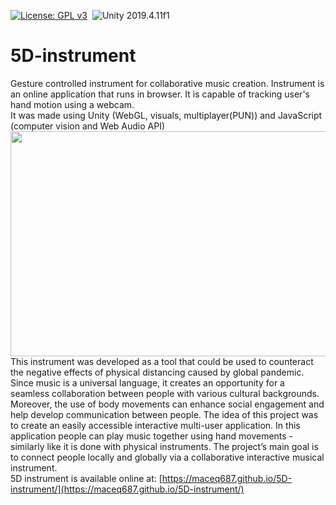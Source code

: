 [![License: GPL v3](https://img.shields.io/badge/License-GPLv3-blue.svg)](https://www.gnu.org/licenses/gpl-3.0)&nbsp;
<img src="https://img.shields.io/badge/Unity-2019.4.11f1-blue.svg?style=flat-round" alt="Unity 2019.4.11f1">
# 5D-instrument
Gesture controlled instrument for collaborative music creation. Instrument is an online application that runs in browser. It is capable of tracking user's hand motion using a webcam.  
It was made using Unity (WebGL, visuals, multiplayer(PUN)) and JavaScript (computer vision and Web Audio API)   
<img src="5D_instr.gif" width="640" height="360" />  
This instrument was developed as a tool that could be used to counteract the negative effects of physical distancing caused by global pandemic. Since music is a universal language, it creates an opportunity for a seamless collaboration between people with various cultural backgrounds. Moreover, the use of body movements can enhance social engagement and help develop communication between people. The idea of this project was to create an easily accessible interactive multi-user application. In this application people can play music together using hand movements - similarly like it is done with physical instruments. The project’s main goal is to connect people locally and globally via a collaborative interactive musical instrument.  
5D instrument is available online at: [https://maceq687.github.io/5D-instrument/](https://maceq687.github.io/5D-instrument/)
